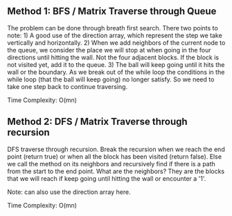 ## Method 1: BFS / Matrix Traverse through Queue

The problem can be done through breath first search. There two points to note: 1) A good use of the direction array, which represent the step we take 
vertically and horizontally. 2) When we add neighbors of the current node to the queue, we consider the place we will stop at when going in the four directions until hitting the wall. Not the four adjacent blocks. If the block is not visited yet, add it to the queue. 3) The ball will keep going until it hits the wall or the boundary. As we break out of the while loop the conditions in the while loop (that the ball will keep going) no longer satisfy. So we need to take one step back to continue traversing.

Time Complexity: O(mn)

## Method 2: DFS / Matrix Traverse through recursion

DFS traverse through recursion. Break the recursion when we reach the end point (return true) or when all the block has been visited (return false). Else we call the method on its neighbors and recursively find if there is a path from the start to the end point. What are the neighbors? They are the blocks that we will reach if keep going until hitting the wall or encounter a '1'.

Note: can also use the direction array here.

Time Complexity: O(mn)
